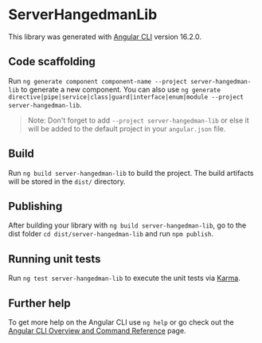 # ServerHangedmanLib

This library was generated with [Angular CLI](https://github.com/angular/angular-cli) version 16.2.0.

## Code scaffolding

Run `ng generate component component-name --project server-hangedman-lib` to generate a new component. You can also use `ng generate directive|pipe|service|class|guard|interface|enum|module --project server-hangedman-lib`.
> Note: Don't forget to add `--project server-hangedman-lib` or else it will be added to the default project in your `angular.json` file. 

## Build

Run `ng build server-hangedman-lib` to build the project. The build artifacts will be stored in the `dist/` directory.

## Publishing

After building your library with `ng build server-hangedman-lib`, go to the dist folder `cd dist/server-hangedman-lib` and run `npm publish`.

## Running unit tests

Run `ng test server-hangedman-lib` to execute the unit tests via [Karma](https://karma-runner.github.io).

## Further help

To get more help on the Angular CLI use `ng help` or go check out the [Angular CLI Overview and Command Reference](https://angular.io/cli) page.

